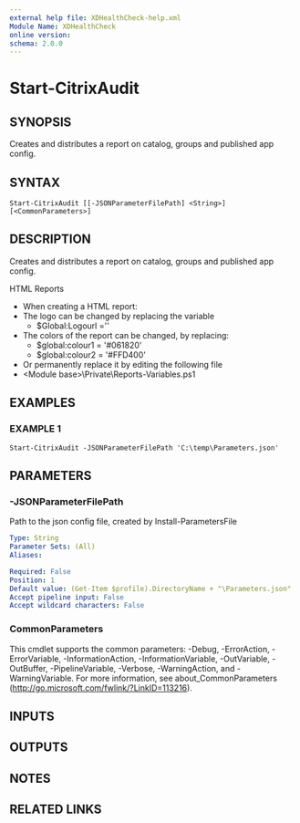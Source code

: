 ```yaml
---
external help file: XDHealthCheck-help.xml
Module Name: XDHealthCheck
online version:
schema: 2.0.0
---
```


# Start-CitrixAudit

## SYNOPSIS
Creates and distributes  a report on catalog, groups and published app config.

## SYNTAX

```
Start-CitrixAudit [[-JSONParameterFilePath] <String>] [<CommonParameters>]
```

## DESCRIPTION
Creates and distributes  a report on catalog, groups and published app config.

HTML Reports
- When creating a HTML report:
- The logo can be changed by replacing the variable 
	- $Global:Logourl =''
- The colors of the report can be changed, by replacing:
	- $global:colour1 = '#061820'
	- $global:colour2 = '#FFD400'
- Or permanently replace it by editing the following file
- \<Module base\>\Private\Reports-Variables.ps1

## EXAMPLES

### EXAMPLE 1
```
Start-CitrixAudit -JSONParameterFilePath 'C:\temp\Parameters.json'
```

## PARAMETERS

### -JSONParameterFilePath
Path to the json config file, created by Install-ParametersFile

```yaml
Type: String
Parameter Sets: (All)
Aliases:

Required: False
Position: 1
Default value: (Get-Item $profile).DirectoryName + "\Parameters.json"
Accept pipeline input: False
Accept wildcard characters: False
```

### CommonParameters
This cmdlet supports the common parameters: -Debug, -ErrorAction, -ErrorVariable, -InformationAction, -InformationVariable, -OutVariable, -OutBuffer, -PipelineVariable, -Verbose, -WarningAction, and -WarningVariable. For more information, see about_CommonParameters (http://go.microsoft.com/fwlink/?LinkID=113216).

## INPUTS

## OUTPUTS

## NOTES

## RELATED LINKS
